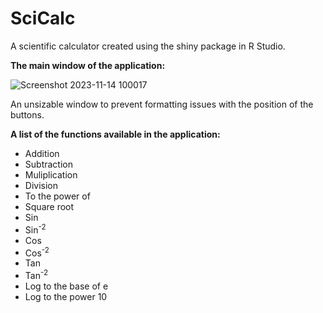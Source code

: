 # SciCalc
A scientific calculator created using the shiny package in R Studio.


**The main window of the application:**

![Screenshot 2023-11-14 100017](https://github.com/AlfieRichards19/SciCalc/assets/148206877/e61d70b3-9d75-4e5e-af57-53d920c1cffc)

An unsizable window to prevent formatting issues with the position of the buttons.

**A list of the functions available in the application:**

- Addition
- Subtraction
- Muliplication
- Division
- To the power of
- Square root
- Sin
- Sin<sup>-2</sup>
- Cos
- Cos<sup>-2</sup>
- Tan
- Tan<sup>-2</sup>
- Log to the base of e
- Log to the power 10
